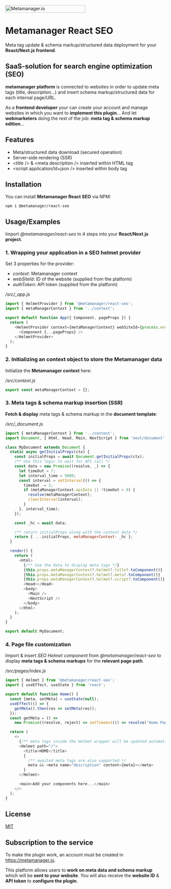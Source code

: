 <a href="https://metamanager.io" target="_blank" title="Go to metamanager.io"><img width="251" height="24" src="https://metamanager.io/logo/metamanager-logo-dark-sm.svg" alt="Metamanager.io" /></a>

# **Metamanager React SEO**

Meta tag update & schema markup/structured data deployment for your **React/Next.js frontend**.

## SaaS-solution for search engine optimization (SEO)

**metamanager platform** is connected to websites in order to update meta tags (title, description...) and insert schema markup/structured data for each internal page/URL.

As a **frontend developer** your can create your account and manage websites in which you want to **implement this plugin**... And let **webmarketers** doing the rest of the job: **meta tag & schema markup edition**...

## Features

- Meta/structured data download (secured operation)
- Server-side rendering (SSR)
- &lt;title /&gt; & &lt;meta description /&gt; inserted within HTML tag
- &lt;script application/ld+json /&gt; inserted within body tag

## Installation

You can install **Metamanager React SEO** via NPM:

```
npm i @metamanager/react-seo
```

## Usage/Examples

Import *@metamanager/react-seo* in 4 steps into your **React/Next.js project**.

### 1. Wrapping your application in a SEO helmet provider

Set 3 properties for the provider:

- *context*: Metamanager context
- *webSiteId*: ID of the website (supplied from the platform)
- *authToken*: API token (supplied from the platform)

*/src/_app.js*
```javascript
import { HelmetProvider } from '@metamanager/react-seo';
import { metaManagerContext } from '../context';

export default function App({ Component, pageProps }) {
  return (
    <HelmetProvider context={metaManagerContext} webSiteId={process.env.MM_WEBSITE_ID} authToken={process.env.MM_TOKEN}>
      <Component {...pageProps} />
    </HelmetProvider>
  );
}
```

### 2. Initializing an context object to store the Metamanager data

Initialize the **Metamanager context** here:

*/src/context.js*
```javascript
export const metaManagerContext = {};
```

### 3. Meta tags & schema markup insertion (SSR)

**Fetch & display** meta tags & schema markup in the **document template**:

*/src/\_document.js*
```javascript
import { metaManagerContext } from '../context';
import Document, { Html, Head, Main, NextScript } from 'next/document';

class MyDocument extends Document {
  static async getInitialProps(ctx) {
    const initialProps = await Document.getInitialProps(ctx);
    /** Use this logic to wait for API call */
    const data = new Promise((resolve, _) => {
      let timeOut = 7;
      let interval_time = 5000;
      const interval = setInterval(() => {
        timeOut -= 1;
        if (metaManagerContext.apiData || !timeOut > 0) {
          resolve(metaManagerContext);
          clearInterval(interval);
        }
      }, interval_time);
    });

    const _hc = await data;

    /** return initialProps along with the context data */
    return { ...initialProps, metaManagerContext: _hc };
  }

  render() {
    return (
      <Html>
        {/** Use the data to display meta tags */}
        {this.props.metaManagerContext?.helmet?.title?.toComponent()}
        {this.props.metaManagerContext?.helmet?.meta?.toComponent()}
        {this.props.metaManagerContext?.helmet?.script?.toComponent()}
        <Head></Head>
        <body>
          <Main />
          <NextScript />
        </body>
      </Html>
    );
  }
}

export default MyDocument;
```

### 4. Page file customization

Import & insert *SEO Helmet component* from *@metamanager/react-seo* to display **meta tags & schema markups** for the **relevant page path**.

*/src/pages/index.js*
```javascript
import { Helmet } from '@metamanager/react-seo';
import { useEffect, useState } from 'react';

export default function Home() {
  const [meta, setMeta] = useState(null);
  useEffect(() => {
    getMeta().then(res => setMeta(res));
  });
  const getMeta = () =>
    new Promise((resolve, reject) => setTimeout(() => resolve('Home Page.'), 2000));

  return (
    <>
      {/** meta tags inside the Helmet wrapper will be updated automatically by metamanager API */}
      <Helmet path="/">
        <title>HOME</title>
        {
          /** awaited meta tags are also supported */
          meta && <meta name="description" content={meta}></meta>
        }
      </Helmet>

      <main>Add your components here...</main>
    </>
  );
}
```

## License

[MIT](https://choosealicense.com/licenses/mit/)

## Subscription to the service

To make the plugin work, an account must be created in https://metamanager.io.

This platform allows users to **work on meta data and schema markup** which will be **sent to your website**. You will also receive the **website ID** & **API token** to **configure the plugin**. 
